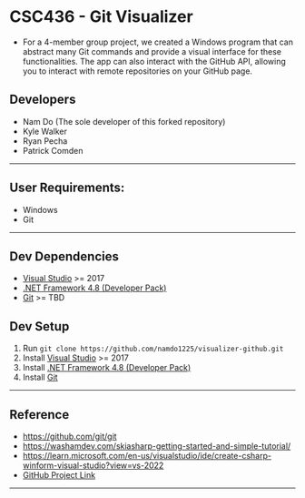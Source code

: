 # CSC436 - Git Visualizer
* For a 4-member group project, we created a Windows program that can abstract many Git commands and provide a visual interface for these functionalities. The app can also interact with the GitHub API, allowing you to interact with remote repositories on your GitHub page.

## Developers
* Nam Do (The sole developer of this forked repository)
* Kyle Walker
* Ryan Pecha
* Patrick Comden

---

## User Requirements:
* Windows
* Git

---

## Dev Dependencies
* [Visual Studio](https://visualstudio.microsoft.com/downloads/) >= 2017
* [.NET Framework 4.8 (Developer Pack)](https://dotnet.microsoft.com/en-us/download/visual-studio-sdks?cid=getdotnetsdk)
* [Git](https://git-scm.com/book/en/v2/Getting-Started-Installing-Git) >= TBD

## Dev Setup
1. Run `git clone https://github.com/namdo1225/visualizer-github.git`
2. Install [Visual Studio](https://visualstudio.microsoft.com/downloads/) >= 2017
3. Install [.NET Framework 4.8 (Developer Pack)](https://dotnet.microsoft.com/en-us/download/visual-studio-sdks?cid=getdotnetsdk)
4. Install [Git](https://git-scm.com/book/en/v2/Getting-Started-Installing-Git)

---

## Reference
* https://github.com/git/git
* https://washamdev.com/skiasharp-getting-started-and-simple-tutorial/
* https://learn.microsoft.com/en-us/visualstudio/ide/create-csharp-winform-visual-studio?view=vs-2022
* [GitHub Project Link](https://github.com/users/namdo1225/projects/2)
---
